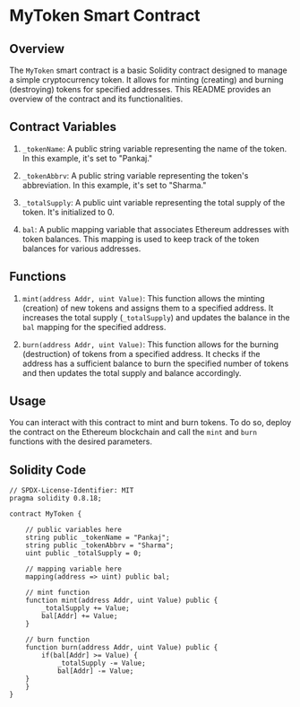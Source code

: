 
# MyToken Smart Contract

## Overview

The `MyToken` smart contract is a basic Solidity contract designed to manage a simple cryptocurrency token. It allows for minting (creating) and burning (destroying) tokens for specified addresses. This README provides an overview of the contract and its functionalities.

## Contract Variables

1. `_tokenName`: A public string variable representing the name of the token. In this example, it's set to "Pankaj."

2. `_tokenAbbrv`: A public string variable representing the token's abbreviation. In this example, it's set to "Sharma."

3. `_totalSupply`: A public uint variable representing the total supply of the token. It's initialized to 0.

4. `bal`: A public mapping variable that associates Ethereum addresses with token balances. This mapping is used to keep track of the token balances for various addresses.

## Functions

1. `mint(address Addr, uint Value)`: This function allows the minting (creation) of new tokens and assigns them to a specified address. It increases the total supply (`_totalSupply`) and updates the balance in the `bal` mapping for the specified address.

2. `burn(address Addr, uint Value)`: This function allows for the burning (destruction) of tokens from a specified address. It checks if the address has a sufficient balance to burn the specified number of tokens and then updates the total supply and balance accordingly.

## Usage

You can interact with this contract to mint and burn tokens. To do so, deploy the contract on the Ethereum blockchain and call the `mint` and `burn` functions with the desired parameters.

## Solidity Code

```
// SPDX-License-Identifier: MIT
pragma solidity 0.8.18;

contract MyToken {

    // public variables here
    string public _tokenName = "Pankaj";
    string public _tokenAbbrv = "Sharma";
    uint public _totalSupply = 0;

    // mapping variable here
    mapping(address => uint) public bal;

    // mint function
    function mint(address Addr, uint Value) public {
        _totalSupply += Value;
        bal[Addr] += Value;
    }

    // burn function
    function burn(address Addr, uint Value) public {
        if(bal[Addr] >= Value) {
            _totalSupply -= Value;
            bal[Addr] -= Value;
    }
    }
}
```
